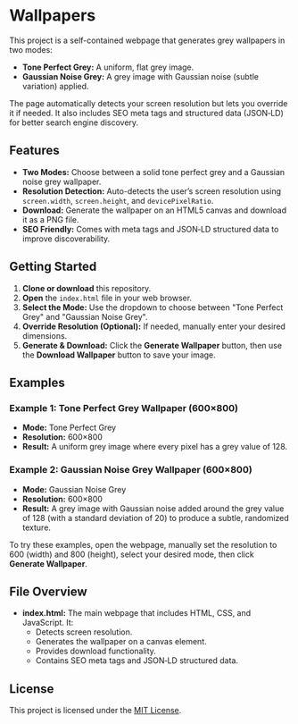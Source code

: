 # Wallpapers

This project is a self-contained webpage that generates grey wallpapers in two modes:

- **Tone Perfect Grey:** A uniform, flat grey image.
- **Gaussian Noise Grey:** A grey image with Gaussian noise (subtle variation) applied.

The page automatically detects your screen resolution but lets you override it if needed. It also includes SEO meta tags
and structured data (JSON‑LD) for better search engine discovery.

## Features

- **Two Modes:** Choose between a solid tone perfect grey and a Gaussian noise grey wallpaper.
- **Resolution Detection:** Auto-detects the user’s screen resolution using `screen.width`, `screen.height`, and
  `devicePixelRatio`.
- **Download:** Generate the wallpaper on an HTML5 canvas and download it as a PNG file.
- **SEO Friendly:** Comes with meta tags and JSON‑LD structured data to improve discoverability.

## Getting Started

1. **Clone or download** this repository.
2. **Open** the `index.html` file in your web browser.
3. **Select the Mode:** Use the dropdown to choose between "Tone Perfect Grey" and "Gaussian Noise Grey".
4. **Override Resolution (Optional):** If needed, manually enter your desired dimensions.
5. **Generate & Download:** Click the **Generate Wallpaper** button, then use the **Download Wallpaper** button to save
   your image.

## Examples

### Example 1: Tone Perfect Grey Wallpaper (600×800)

- **Mode:** Tone Perfect Grey
- **Resolution:** 600×800
- **Result:** A uniform grey image where every pixel has a grey value of 128.

### Example 2: Gaussian Noise Grey Wallpaper (600×800)

- **Mode:** Gaussian Noise Grey
- **Resolution:** 600×800
- **Result:** A grey image with Gaussian noise added around the grey value of 128 (with a standard deviation of 20) to
  produce a subtle, randomized texture.

To try these examples, open the webpage, manually set the resolution to 600 (width) and 800 (height), select your
desired mode, then click **Generate Wallpaper**.

## File Overview

- **index.html:** The main webpage that includes HTML, CSS, and JavaScript. It:
    - Detects screen resolution.
    - Generates the wallpaper on a canvas element.
    - Provides download functionality.
    - Contains SEO meta tags and JSON‑LD structured data.

## License

This project is licensed under the [MIT License](LICENSE).

